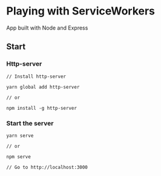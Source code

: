 
# Playing with ServiceWorkers
App built with Node and Express

## Start

### Http-server

```
// Install http-server

yarn global add http-server

// or

npm install -g http-server

```

### Start the server

```
yarn serve

// or

npm serve

// Go to http://localhost:3000
```